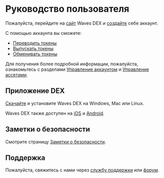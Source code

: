 # Руководство пользователя

Пожалуйста, перейдите на [сайт](https://dex.wavesplatform.com) Waves DEX и [создайте](/waves-client/account-management/creating-an-account.md) себе аккаунт.

С помощью аккаунта вы сможете:

- [Переводить токены](/waves-client/transfers-and-gateways/asset-transfers.md)
- [Выпускать токены](/waves-client/assets-management/issue-an-asset.md)
- [Обменивать токены](/waves-dex/start-trading-on-the-waves-dex.md)

Для получения более подробной информации, пожалуйста, ознакомьтесь с разделами [Управление аккаунтом](/waves-client/account-management.md) и [Управление ассетами](/waves-client/assets-management.md).

## Приложение DEX

[Скачайте](https://dex.wavesplatform.com) и установите Waves DEX на Windows, Mac или Linux.

Waves DEX также доступен на [iOS](https://apps.apple.com/us/app/waves-wallet/id1233158971) и [Android](https://play.google.com/store/apps/details?id=com.wavesplatform.wallet).

## Заметки о безопасности

Смотрите страницу [Заметки о безопасности](/waves-client/security-notes.md).

## Поддержка

Пожалуйста, свяжитесь с нами через [службу поддержки](https://support.wavesplatform.com/?lang=ru) или [форум](https://forum.wavesplatform.com).
